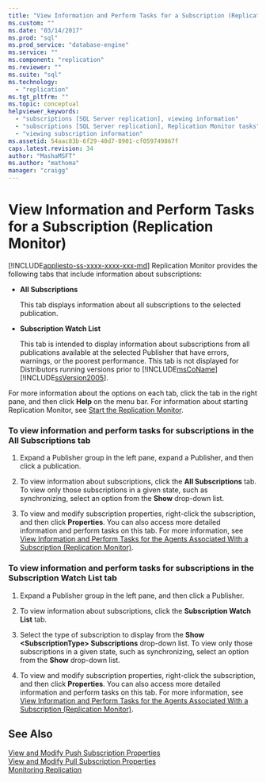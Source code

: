 ```yaml
---
title: "View Information and Perform Tasks for a Subscription (Replication Monitor) | Microsoft Docs"
ms.custom: ""
ms.date: "03/14/2017"
ms.prod: "sql"
ms.prod_service: "database-engine"
ms.service: ""
ms.component: "replication"
ms.reviewer: ""
ms.suite: "sql"
ms.technology: 
  - "replication"
ms.tgt_pltfrm: ""
ms.topic: conceptual
helpviewer_keywords: 
  - "subscriptions [SQL Server replication], viewing information"
  - "subscriptions [SQL Server replication], Replication Monitor tasks"
  - "viewing subscription information"
ms.assetid: 54aac83b-6f29-40d7-8901-cf059749867f
caps.latest.revision: 34
author: "MashaMSFT"
ms.author: "mathoma"
manager: "craigg"
---
```

# View Information and Perform Tasks for a Subscription (Replication Monitor)
[!INCLUDE[appliesto-ss-xxxx-xxxx-xxx-md](../../../includes/appliesto-ss-xxxx-xxxx-xxx-md.md)]
  Replication Monitor provides the following tabs that include information about subscriptions:  
  
-   **All Subscriptions**  
  
     This tab displays information about all subscriptions to the selected publication.  
  
-   **Subscription Watch List**  
  
     This tab is intended to display information about subscriptions from all publications available at the selected Publisher that have errors, warnings, or the poorest performance. This tab is not displayed for Distributors running versions prior to [!INCLUDE[msCoName](../../../includes/msconame-md.md)] [!INCLUDE[ssVersion2005](../../../includes/ssversion2005-md.md)].  
  
 For more information about the options on each tab, click the tab in the right pane, and then click **Help** on the menu bar. For information about starting Replication Monitor, see [Start the Replication Monitor](../../../relational-databases/replication/monitor/start-the-replication-monitor.md).  
  
### To view information and perform tasks for subscriptions in the All Subscriptions tab  
  
1.  Expand a Publisher group in the left pane, expand a Publisher, and then click a publication.  
  
2.  To view information about subscriptions, click the **All Subscriptions** tab. To view only those subscriptions in a given state, such as synchronizing, select an option from the **Show** drop-down list.  
  
3.  To view and modify subscription properties, right-click the subscription, and then click **Properties**. You can also access more detailed information and perform tasks on this tab. For more information, see [View Information and Perform Tasks for the Agents Associated With a Subscription &#40;Replication Monitor&#41;](../../../relational-databases/replication/monitor/view-information-and-perform-tasks-for-subscription-agents.md).  
  
### To view information and perform tasks for subscriptions in the Subscription Watch List tab  
  
1.  Expand a Publisher group in the left pane, and then click a Publisher.  
  
2.  To view information about subscriptions, click the **Subscription Watch List** tab.  
  
3.  Select the type of subscription to display from the **Show \<SubscriptionType> Subscriptions** drop-down list. To view only those subscriptions in a given state, such as synchronizing, select an option from the **Show** drop-down list.  
  
4.  To view and modify subscription properties, right-click the subscription, and then click **Properties**. You can also access more detailed information and perform tasks on this tab. For more information, see [View Information and Perform Tasks for the Agents Associated With a Subscription &#40;Replication Monitor&#41;](../../../relational-databases/replication/monitor/view-information-and-perform-tasks-for-subscription-agents.md).  
  
## See Also  
 [View and Modify Push Subscription Properties](../../../relational-databases/replication/view-and-modify-push-subscription-properties.md)   
 [View and Modify Pull Subscription Properties](../../../relational-databases/replication/view-and-modify-pull-subscription-properties.md)   
 [Monitoring Replication](../../../relational-databases/replication/monitor/monitoring-replication-overview.md)  
  
  

